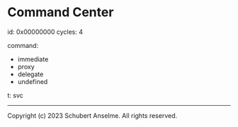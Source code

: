 # Command Center

id: 0x00000000
cycles: 4

command:

- immediate
- proxy
- delegate
- undefined

t: svc

---

Copyright (c) 2023 Schubert Anselme. All rights reserved.
